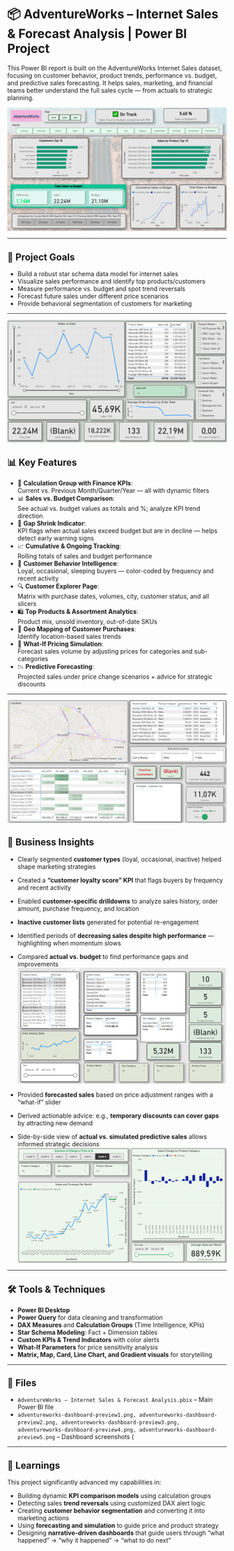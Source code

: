 # 📦 AdventureWorks – Internet Sales & Forecast Analysis | Power BI Project

This Power BI report is built on the AdventureWorks Internet Sales dataset, focusing on customer behavior, product trends, performance vs. budget, and predictive sales forecasting. It helps sales, marketing, and financial teams better understand the full sales cycle — from actuals to strategic planning.

![Dashboard Preview](adventureworks-dashboard-preview1.png)

---

## 🎯 Project Goals

- Build a robust star schema data model for internet sales  
- Visualize sales performance and identify top products/customers  
- Measure performance vs. budget and spot trend reversals  
- Forecast future sales under different price scenarios  
- Provide behavioral segmentation of customers for marketing  

---
![Dashboard Preview](adventureworks-dashboard-preview2.png)
## 📊 Key Features

- 🧮 **Calculation Group with Finance KPIs**:  
  Current vs. Previous Month/Quarter/Year — all with dynamic filters  
- 📊 **Sales vs. Budget Comparison**:  
  See actual vs. budget values as totals and %; analyze KPI trend direction  
- 🚦 **Gap Shrink Indicator**:  
  KPI flags when actual sales exceed budget but are in decline — helps detect early warning signs  
- 📈 **Cumulative & Ongoing Tracking**:  
  Rolling totals of sales and budget performance  
- 💎 **Customer Behavior Intelligence**:  
  Loyal, occasional, sleeping buyers — color-coded by frequency and recent activity  
- 🔍 **Customer Explorer Page**:  
  Matrix with purchase dates, volumes, city, customer status, and all slicers  
- 🛍 **Top Products & Assortment Analytics**:  
  Product mix, unsold inventory, out-of-date SKUs  
- 📍 **Geo Mapping of Customer Purchases**:  
  Identify location-based sales trends  
- 🔮 **What-If Pricing Simulation**:  
  Forecast sales volume by adjusting prices for categories and sub-categories  
- 📉 **Predictive Forecasting**:  
  Projected sales under price change scenarios + advice for strategic discounts  

---
![Dashboard Preview](adventureworks-dashboard-preview3.png)
## 🧠 Business Insights

- Clearly segmented **customer types** (loyal, occasional, inactive) helped shape marketing strategies  
- Created a **“customer loyalty score” KPI** that flags buyers by frequency and recent activity  
- Enabled **customer-specific drilldowns** to analyze sales history, order amount, purchase frequency, and location  
- **Inactive customer lists** generated for potential re-engagement  
- Identified periods of **decreasing sales despite high performance** — highlighting when momentum slows  
- Compared **actual vs. budget** to find performance gaps and improvements  
![Dashboard Preview](adventureworks-dashboard-preview4.png)

- Provided **forecasted sales** based on price adjustment ranges with a “what-if” slider  
- Derived actionable advice: e.g., **temporary discounts can cover gaps** by attracting new demand  
- Side-by-side view of **actual vs. simulated predictive sales** allows informed strategic decisions  
![Dashboard Preview](adventureworks-dashboard-preview5.png)
---

## 🛠 Tools & Techniques

- **Power BI Desktop**  
- **Power Query** for data cleaning and transformation  
- **DAX Measures** and **Calculation Groups** (Time Intelligence, KPIs)  
- **Star Schema Modeling**: Fact + Dimension tables  
- **Custom KPIs & Trend Indicators** with color alerts  
- **What-If Parameters** for price sensitivity analysis  
- **Matrix, Map, Card, Line Chart, and Gradient visuals** for storytelling  

---

## 📂 Files

- `AdventureWorks – Internet Sales & Forecast Analysis.pbix` – Main Power BI file  
- `adventureworks-dashboard-preview1.png, adventureworks-dashboard-preview2.png, adventureworks-dashboard-preview3.png, adventureworks-dashboard-preview4.png, adventureworks-dashboard-preview5.png` – Dashboard screenshots (
---

## 📌 Learnings

This project significantly advanced my capabilities in:

- Building dynamic **KPI comparison models** using calculation groups  
- Detecting sales **trend reversals** using customized DAX alert logic  
- Creating **customer behavior segmentation** and converting it into marketing actions  
- Using **forecasting and simulation** to guide price and product strategy  
- Designing **narrative-driven dashboards** that guide users through “what happened” → “why it happened” → “what to do next”  

